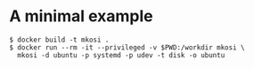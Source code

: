 # A minimal example

```console
$ docker build -t mkosi .
$ docker run --rm -it --privileged -v $PWD:/workdir mkosi \
  mkosi -d ubuntu -p systemd -p udev -t disk -o ubuntu
```
